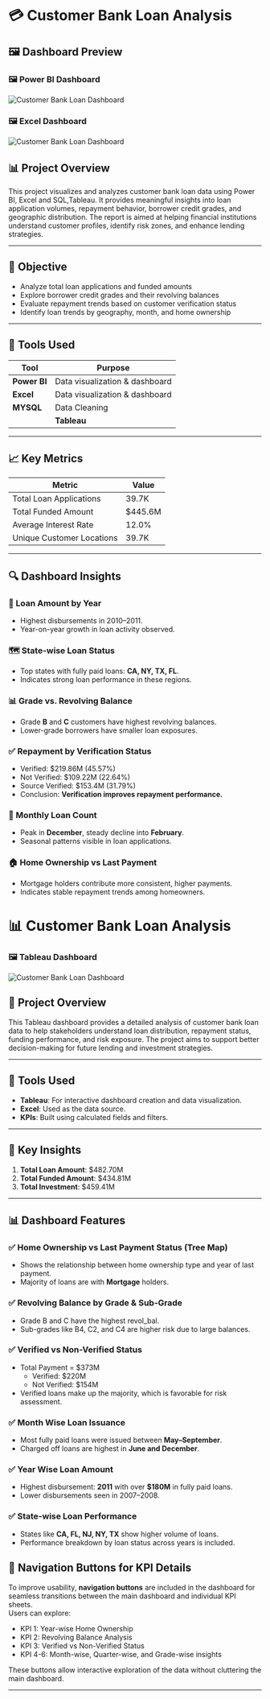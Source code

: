 # 💳 Customer Bank Loan Analysis

## 🖼️ Dashboard Preview

### 🖼️ Power BI Dashboard



![Customer Bank Loan Dashboard](screenshot/customer_bank_loan_analysis.png)

### 🖼️ Excel Dashboard

![Customer Bank Loan Dashboard](screenshot/customer_bank_loan_excel.png)


## 📊 Project Overview
This project visualizes and analyzes customer bank loan data using Power BI, Excel and SQL,Tableau. It provides meaningful insights into loan application volumes, repayment behavior, borrower credit grades, and geographic distribution. The report is aimed at helping financial institutions understand customer profiles, identify risk zones, and enhance lending strategies.

---

## 🎯 Objective
- Analyze total loan applications and funded amounts
- Explore borrower credit grades and their revolving balances
- Evaluate repayment trends based on customer verification status
- Identify loan trends by geography, month, and home ownership

---

## 🧰 Tools Used

| Tool        | Purpose                      |
|-------------|-------------------------------|
| **Power BI**| Data visualization & dashboard |
| **Excel**| Data visualization & dashboard |
| **MYSQL**| Data Cleaning |
||**Tableau**| Data visualization & dashboard |

---

## 📈 Key Metrics

| Metric                        | Value     |
|------------------------------|-----------|
| Total Loan Applications       | 39.7K     |
| Total Funded Amount           | $445.6M   |
| Average Interest Rate         | 12.0%     |
| Unique Customer Locations     | 39.7K     |

---

## 🔍 Dashboard Insights

### 📅 Loan Amount by Year
- Highest disbursements in 2010–2011.
- Year-on-year growth in loan activity observed.

### 🗺️ State-wise Loan Status
- Top states with fully paid loans: **CA, NY, TX, FL**.
- Indicates strong loan performance in these regions.

### 📊 Grade vs. Revolving Balance
- Grade **B** and **C** customers have highest revolving balances.
- Lower-grade borrowers have smaller loan exposures.

### ✅ Repayment by Verification Status
- Verified: $219.86M (45.57%)
- Not Verified: $109.22M (22.64%)
- Source Verified: $153.4M (31.79%)
- Conclusion: **Verification improves repayment performance.**

### 📆 Monthly Loan Count
- Peak in **December**, steady decline into **February**.
- Seasonal patterns visible in loan applications.

### 🏠 Home Ownership vs Last Payment
- Mortgage holders contribute more consistent, higher payments.
- Indicates stable repayment trends among homeowners.


# 📊 Customer Bank Loan Analysis

### 🖼️ Tableau Dashboard

![Customer Bank Loan Dashboard](screenshot/customer_bank_loan_tableau.png)


## 🏦 Project Overview

This Tableau dashboard provides a detailed analysis of customer bank loan data to help stakeholders understand loan distribution, repayment status, funding performance, and risk exposure. The project aims to support better decision-making for future lending and investment strategies.

---

## 🔧 Tools Used

- **Tableau**: For interactive dashboard creation and data visualization.
- **Excel**: Used as the data source.
- **KPIs**: Built using calculated fields and filters.


---

## 📌 Key Insights

1. **Total Loan Amount**: $482.70M  
2. **Total Funded Amount**: $434.81M  
3. **Total Investment**: $459.41M

---

## 📊 Dashboard Features

### ✅ Home Ownership vs Last Payment Status (Tree Map)
- Shows the relationship between home ownership type and year of last payment.
- Majority of loans are with **Mortgage** holders.

### ✅ Revolving Balance by Grade & Sub-Grade
- Grade B and C have the highest revol_bal.
- Sub-grades like B4, C2, and C4 are higher risk due to large balances.

### ✅ Verified vs Non-Verified Status
- Total Payment = $373M
  - Verified: $220M
  - Not Verified: $154M
- Verified loans make up the majority, which is favorable for risk assessment.

### ✅ Month Wise Loan Issuance
- Most fully paid loans were issued between **May–September**.
- Charged off loans are highest in **June and December**.

### ✅ Year Wise Loan Amount
- Highest disbursement: **2011** with over **$180M** in fully paid loans.
- Lower disbursements seen in 2007–2008.

### ✅ State-wise Loan Performance
- States like **CA, FL, NJ, NY, TX** show higher volume of loans.
- Performance breakdown by loan status across years is included.

## 🧭 Navigation Buttons for KPI Details

To improve usability, **navigation buttons** are included in the dashboard for seamless transitions between the main dashboard and individual KPI sheets.  
Users can explore:
- KPI 1: Year-wise Home Ownership  
- KPI 2: Revolving Balance Analysis  
- KPI 3: Verified vs Non-Verified Status  
- KPI 4-6: Month-wise, Quarter-wise, and Grade-wise insights  

These buttons allow interactive exploration of the data without cluttering the main dashboard.

---


